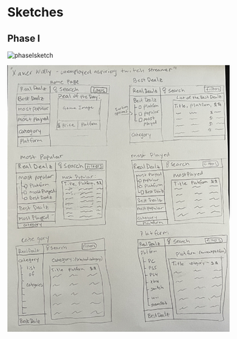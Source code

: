 # Sketches

## Phase I

![phaseIsketch](https://github.com/UsabilityEngineering/RealDealz/blob/main/sketches/Sketch.jpg)


![p1sketchBB](../sketches/P1_Sketch_BB.JPG)
